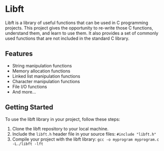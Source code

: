 # Libft

Libft is a library of useful functions that can be used in C programming projects. 
This project gives the opportunity to re-write those C functions, understand them, and learn to use them.
It also provides a set of commonly used functions that are not included in the standard C library.

## Features

- String manipulation functions
- Memory allocation functions
- Linked list manipulation functions
- Character manipulation functions
- File I/O functions
- And more...

## Getting Started

To use the libft library in your project, follow these steps:

1. Clone the libft repository to your local machine.
2. Include the `libft.h` header file in your source files: `#include "libft.h"`
3. Compile your project with the libft library: `gcc -o myprogram myprogram.c -L./libft -lft`
